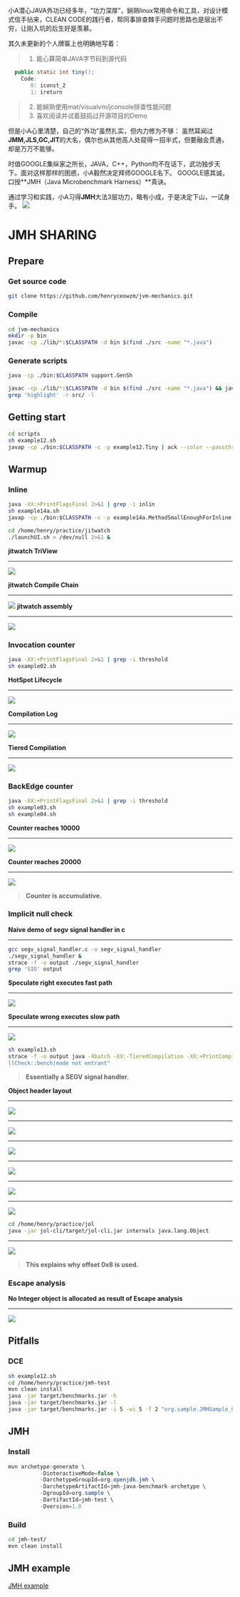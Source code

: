 小A潜心JAVA外功已经多年，“功力深厚”，娴熟linux常用命令和工具，对设计模式信手拈来，CLEAN CODE的践行者，帮同事排查棘手问题时思路也是层出不穷，让刚入坑的后生好是羡慕。

其久未更新的个人牌匾上也明确地写着：

>1.	能心算简单JAVA字节码到源代码
```java
  public static int tiny();
    Code:
       0: iconst_2
       1: ireturn
```
>2. 能娴熟使用mat/visualvm/jconsole排查性能问题
>3. 喜欢阅读并试着鼓捣过开源项目的Demo

但是小A心里清楚，自己的“外功”虽然扎实，但内力修为不够：
虽然耳闻过**JMM,JLS,GC,JIT**的大名，偶尔也从其他高人处窥得一招半式，但要融会贯通，却是万万不能够。

时值GOOGLE集纵家之所长，JAVA，C++，Python均不在话下，武功独步天下。面对这样那样的困惑，小A毅然决定拜师GOOGLE名下。
GOOGLE感其诚，口授**JMH（Java Microbenchmark Harness）**真诀。

通过学习和实践，小A习得**JMH**大法3层功力，略有小成，于是决定下山，一试身手。
![](images/most_loved_hero_from_Demi_Gods_and_semi_Devils.png)

# JMH SHARING

## Prepare

### Get source code

```bash
git clone https://github.com/henryceowzm/jvm-mechanics.git
```

### Compile
```bash
cd jvm-mechanics
mkdir -p bin
javac -cp ./lib/*:$CLASSPATH -d bin $(find ./src -name "*.java")
```

### Generate scripts
```bash
java -cp ./bin:$CLASSPATH support.GenSh
```

```bash
javac -cp ./lib/*:$CLASSPATH -d bin $(find ./src -name "*.java") && java -cp ./bin:$CLASSPATH support.GenSh
grep 'highlight' -r src/ -l
```

## Getting start
```bash
cd scripts
sh example12.sh
javap -cp ./bin:$CLASSPATH -c -p example12.Tiny | ack --color --passthru "tiny"
```

## Warmup

### Inline
```bash
java -XX:+PrintFlagsFinal 2>&1 | grep -i inlin
sh example14a.sh
javap -cp ./bin:$CLASSPATH -c -p example14a.MethodSmallEnoughForInline | ack --color --passthru "shouldInline"
```
```bash
cd /home/henry/practice/jitwatch
./launchUI.sh > /dev/null 2>&1 &
```

**jitwatch TriView**
___
![](images/jitwatch-inline-demo-1.png)

**jitwatch Compile Chain**
___
![](images/jitwatch-inline-demo-2.png)
**jitwatch assembly**
___
![](images/jitwatch-inline-demo-3.png)

### Invocation counter
```bash
java -XX:+PrintFlagsFinal 2>&1 | grep -i threshold
sh example02.sh
```

**HotSpot Lifecycle**
___
![](images/lifecycle.PNG)

**Compilation Log**
___
![](images/compilation_log.PNG)

**Tiered Compilation**
___
![](images/tiered_cimpilation.PNG)

### BackEdge counter
```bash
java -XX:+PrintFlagsFinal 2>&1 | grep -i threshold
sh example03.sh
sh example04.sh
```
**Counter reaches 10000**
___
![](images/BothCounters-1.png)

**Counter reaches 20000**
___
![](images/BothCounters-2.png)

> **Counter is accumulative.**

### Implicit null check
**Naive demo of segv signal handler in c**
___
```bash
gcc segv_signal_handler.c -o segv_signal_handler
./segv_signal_handler &
strace -f -o output ./segv_signal_handler
grep 'SIG' output
```

**Speculate right executes fast path**
___
![](images/NullCheck-1.png)

**Speculate wrong executes slow path**
___
![](images/NullCheck-2.png)

```bash
sh example13.sh
strace -f -o output java -Xbatch -XX:-TieredCompilation -XX:+PrintCompilation -XX:+UnlockDiagnosticVMOptions -XX:CompileCommand=print,example13/NullCheck::bench -cp ../bin example13.NullCheck 2>&1  |  ack --color --passthru "Nu
llCheck::bench|made not entrant"
```

> **Essentially a SEGV signal handler.**

**Object header layout**
___
![](images/object-header.png)
___
![](images/object-header-mark.png)
___
![](images/object-header-klass.png)
___
![](images/object-header-instance-data.png)
___
![](images/object-header-padding.png)
___
![](images/object-header-integer.png)
```bash
cd /home/henry/practice/jol
java -jar jol-cli/target/jol-cli.jar internals java.lang.Object
```
___
![](images/object-header-object.png)

> **This explains why offset 0x8 is used.**

### Escape analysis
**No Integer object is allocated as result of Escape analysis**
___
![](images/EscapeTestUnboxing.png)

## Pitfalls

### DCE
```bash
sh example12.sh
cd /home/henry/practice/jmh-test
mvn clean install
java -jar target/benchmarks.jar -h
java -jar target/benchmarks.jar -l
java -jar target/benchmarks.jar -i 5 -wi 5 -f 2 "org.sample.JMHSample_08_DeadCode.*"
```

## JMH

### Install
```java
mvn archetype:generate \
          -DinteractiveMode=false \
          -DarchetypeGroupId=org.openjdk.jmh \
          -DarchetypeArtifactId=jmh-java-benchmark-archetype \
          -DgroupId=org.sample \
          -DartifactId=jmh-test \
          -Dversion=1.0
```
### Build
```bash
cd jmh-test/
mvn clean install
```

## JMH example

[JMH example](http://hg.openjdk.java.net/code-tools/jmh/file/tip/jmh-samples/src/main/java/org/openjdk/jmh/samples/)
